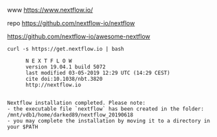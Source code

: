 
www https://www.nextflow.io/

repo https://github.com/nextflow-io/nextflow

https://github.com/nextflow-io/awesome-nextflow


```
curl -s https://get.nextflow.io | bash

      N E X T F L O W
      version 19.04.1 build 5072
      last modified 03-05-2019 12:29 UTC (14:29 CEST)
      cite doi:10.1038/nbt.3820
      http://nextflow.io


Nextflow installation completed. Please note:
- the executable file `nextflow` has been created in the folder: /mnt/vdb1/home/darked89/nextflow_20190618
- you may complete the installation by moving it to a directory in your $PATH


```